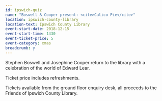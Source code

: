 ```yaml
---
id: ipswich-quiz
name: "Boswell & Cooper present: <cite>Calico Pie</cite>"
location: ipswich-county-library
location-text: Ipswich County Library
event-start-date: 2018-12-15
event-start-time: 1430
event-ticket-price: 5
event-category: xmas
breadcrumb: y
---
```


Stephen Boswell and Josephine Cooper return to the library with a celebration of the world of Edward Lear.

Ticket price includes refreshments.

Tickets available from the ground floor enquiry desk, all proceeds to the Friends of Ipswich County Library.
